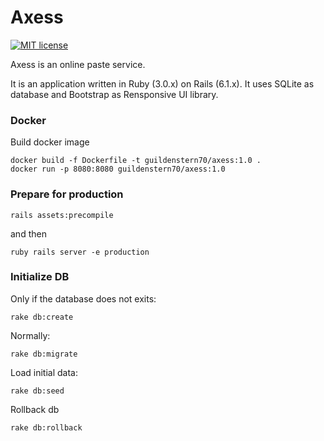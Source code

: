 # Axess

[![MIT license](http://img.shields.io/badge/license-MIT-brightgreen.svg)](http://opensource.org/licenses/MIT)

Axess is an online paste service.

It is an application written in Ruby (3.0.x) on Rails (6.1.x).
It uses SQLite as database and Bootstrap as Rensponsive UI library.

### Docker

Build docker image

    docker build -f Dockerfile -t guildenstern70/axess:1.0 .
    docker run -p 8080:8080 guildenstern70/axess:1.0

### Prepare for production

    rails assets:precompile

and then
    
    ruby rails server -e production

### Initialize DB

Only if the database does not exits:

    rake db:create

Normally:

    rake db:migrate

Load initial data:

    rake db:seed

Rollback db

    rake db:rollback
    
